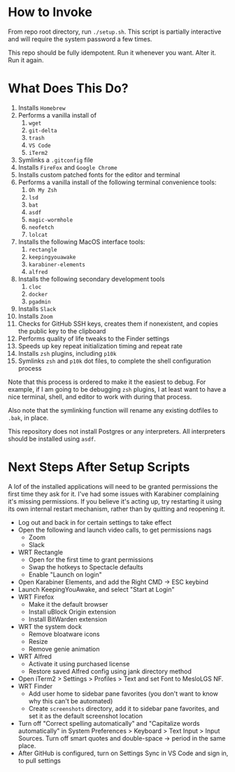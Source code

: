 # How to Invoke
From repo root directory, run `./setup.sh`. This script is partially interactive and will require the system password a few times.

This repo should be fully idempotent. Run it whenever you want. Alter it. Run it again.

# What Does This Do?
1. Installs `Homebrew`
1. Performs a vanilla install of
    1. `wget`
    1. `git-delta`
    1. `trash`
    1. `VS Code`
    1. `iTerm2`
1. Symlinks a `.gitconfig` file
1. Installs `FireFox` and `Google Chrome`
1. Installs custom patched fonts for the editor and terminal
1. Performs a vanilla install of the following terminal convenience tools:
    1. `Oh My Zsh`
    1. `lsd`
    1. `bat`
    1. `asdf`
    1. `magic-wormhole`
    1. `neofetch`
    1. `lolcat`
1. Installs the following MacOS interface tools:
    1. `rectangle`
    1. `keepingyouawake`
    1. `karabiner-elements`
    1. `alfred`
1. Installs the following secondary development tools
    1. `cloc`
    1. `docker`
    1. `pgadmin`
1. Installs `Slack`
1. Installs `Zoom`
1. Checks for GitHub SSH keys, creates them if nonexistent, and copies the public key to the clipboard
1. Performs quality of life tweaks to the Finder settings
1. Speeds up key repeat initialization timing and repeat rate
1. Installs `zsh` plugins, including `p10k`
1. Symlinks `zsh` and `p10k` dot files, to complete the shell configuration process

Note that this process is ordered to make it the easiest to debug. For example, if I am going to be debugging `zsh` plugins, I at least want to have a nice terminal, shell, and editor to work with during that process.

Also note that the symlinking function will rename any existing dotfiles to `.bak`, in place.

This repository does not install Postgres or any interpreters. All interpreters should be installed using `asdf`.


# Next Steps After Setup Scripts
A lof of the installed applications will need to be granted permissions the first time they ask for it. I've had some issues with Karabiner complaining it's missing permissions. If you believe it's acting up, try restarting it using its own internal restart mechanism, rather than by quitting and reopening it.
- Log out and back in for certain settings to take effect
- Open the following and launch video calls, to get permissions nags
  - Zoom
  - Slack
- WRT Rectangle
  - Open for the first time to grant permissions
  - Swap the hotkeys to Spectacle defaults
  - Enable "Launch on login"
- Open Karabiner Elements, and add the Right CMD -> ESC keybind
- Launch KeepingYouAwake, and select "Start at Login"
- WRT Firefox
  - Make it the default browser
  - Install uBlock Origin extension
  - Install BitWarden extension
- WRT the system dock
  - Remove bloatware icons
  - Resize
  - Remove genie animation
- WRT Alfred
  - Activate it using purchased license
  - Restore saved Alfred config using jank directory method
- Open iTerm2 > Settings > Profiles > Text and set Font to MesloLGS NF.
- WRT Finder
  - Add user home to sidebar pane favorites (you don't want to know why this can't be automated)
  - Create `screenshots` directory, add it to sidebar pane favorites, and set it as the default screenshot location
- Turn off "Correct spelling automatically" and "Capitalize words automatically" in System Preferences > Keyboard > Text Input > Input Sources. Turn off smart quotes and double-space -> period in the same place.
- After GitHub is configured, turn on Settings Sync in VS Code and sign in, to pull settings
